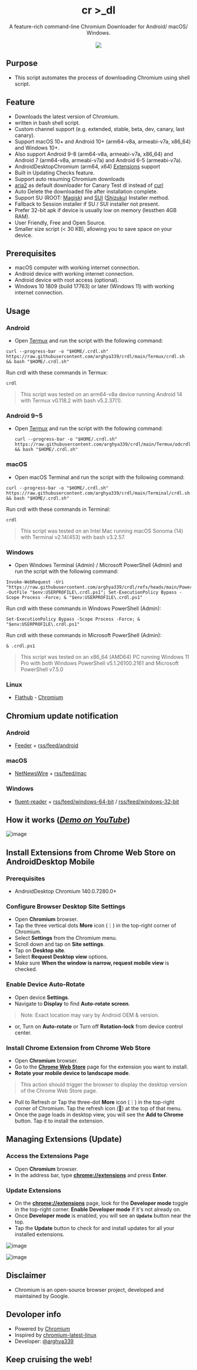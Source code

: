 <h1 align="center">cr >_dl</h1>
<p align="center">
A feature-rich command-line Chromium Downloader for Android/ macOS/ Windows.
<br>
<br>
<img src="docs/images/Main.png">
<br>

## Purpose
- This script automates the process of downloading Chromium using shell script.

## Feature
- Downloads the latest version of Chromium.
- written in bash shell script.
- Custom channel support (e.g. extended, stable, beta, dev, canary, last canary).
- Support macOS 10+ and Android 10+ (arm64-v8a, armeabi-v7a, x86_64) and Windows 10+.
- Also support Android 9-8 (arm64-v8a, armeabi-v7a, x86_64) and Android 7 (arm64-v8a, armeabi-v7a) and Android 6-5 (armeabi-v7a).
- AndroidDesktopChromium (arm64, x64) [Extensions](https://chromewebstore.google.com/category/extensions) support
- Built in Updating Checks feature.
- Support auto resuming Chromium downloads
- [aria2](https://github.com/aria2/aria2) as default downloader for Canary Test dl instead of [curl](https://github.com/curl/curl)
- Auto Delete the downloaded file after installation complete.
- Support SU (ROOT: [Magisk](https://github.com/topjohnwu/Magisk)) and [SUI](https://github.com/RikkaApps/Sui) ([Shizuku](https://github.com/RikkaApps/Shizuku)) Installer method.
- Fallback to Session installer if SU / SUI installer not present.
- Prefer 32-bit apk if device is usually low on memory (lessthen 4GB RAM).
- User Friendly, Free and Open Source.
- Smaller size script (< 30 KB), allowing you to save space on your device.

## Prerequisites
- macOS computer with working internet connection.
- Android device with working internet connection.
- Android device with root access (optional).
- Windows 10 1809 (build 17763) or later (Windows 11) with working internet connection.

## Usage
### Android
  - Open [Termux](https://github.com/termux/termux-app/releases/) and run the script with the following command:
  ```
  curl --progress-bar -o "$HOME/.crdl.sh" https://raw.githubusercontent.com/arghya339/crdl/main/Termux/crdl.sh && bash "$HOME/.crdl.sh"
  ```
  Run crdl with these commands in Termux:
  ```
  crdl
  ```
> This script was tested on an arm64-v8a device running Android 14 with Termux v0.118.2 with bash v5.2.37(1).

### Android 9~5
- Open [Termux](https://github.com/termux/termux-app/releases/) and run the script with the following command:
  ```
  curl --progress-bar -o "$HOME/.crdl.sh" https://raw.githubusercontent.com/arghya339/crdl/main/Termux/odcrdl.sh && bash "$HOME/.crdl.sh"
  ```

### macOS
  - Open macOS Terminal and run the script with the following command:
  ```
  curl --progress-bar -o "$HOME/.crdl.sh" https://raw.githubusercontent.com/arghya339/crdl/main/Terminal/crdl.sh && bash "$HOME/.crdl.sh"
  ```
  Run crdl with these commands in Terminal:
  ```
  crdl
  ```
> This script was tested on an Intel Mac running macOS Sonoma (14) with Terminal v2.14(453) with bash v3.2.57.

### Windows
  - Open Windows Terminal (Admin) / Microsoft PowerShell (Admin) and run the script with the following command:

  ```
  Invoke-WebRequest -Uri "https://raw.githubusercontent.com/arghya339/crdl/refs/heads/main/PowerShell/crdl.ps1" -OutFile "$env:USERPROFILE\.crdl.ps1"; Set-ExecutionPolicy Bypass -Scope Process -Force; & "$env:USERPROFILE\.crdl.ps1"
  ```
  Run crdl with these commands in Windows PowerShell (Admin):
  ```
  Set-ExecutionPolicy Bypass -Scope Process -Force; & "$env:USERPROFILE\.crdl.ps1"
  ```
  Run crdl with these commands in Microsoft PowerShell (Admin):
  ```
  & .crdl.ps1
  ```
  > This script was tested on an x86_64 (AMD64) PC running Windows 11 Pro with both Windows PowerShell v5.1.26100.2161 and Microsoft PowerShell v7.5.0

### Linux
- [Flathub](https://flathub.org/setup) - [Chromium](https://flathub.org/apps/org.chromium.Chromium)

## Chromium update notification
### Android
  - [Feeder](https://github.com/spacecowboy/Feeder/releases) + [rss/feed/android](https://chromium.woolyss.com/feed/android)
### macOS
  - [NetNewsWire](https://github.com/Ranchero-Software/NetNewsWire) + [rss/feed/mac](https://chromium.woolyss.com/feed/mac)
### Windows
  - [fluent-reader](https://github.com/yang991178/fluent-reader/releases) + [rss/feed/windows-64-bit](https://chromium.woolyss.com/feed/windows-64-bit) / [rss/feed/windows-32-bit](https://chromium.woolyss.com/feed/windows-32-bit)

## How it works (_[Demo on YouTube](https://youtube.com/)_)

![image](docs/images/Result_Android.png)

## Install Extensions from Chrome Web Store on AndroidDesktop Mobile
### Prerequisites
  - AndroidDesktop Chromium 140.0.7280.0+

### Configure Browser Desktop Site Settings
  - Open **Chromium** browser.
  - Tap the three vertical dots **More** icon (⋮) in the top-right corner of Chromium.
  - Select **Settings** from the Chromium menu.
  - Scroll down and tap on **Site settings**.
  - Tap on **Desktop site**.
  - Select **Request Desktop view** options.
  - Make sure **When the window is narrow, request mobile view** is checked.

### Enable Device Auto-Rotate
  - Open device **Settings**.
  - Navigate to **Display** to find **Auto-rotate screen**.
  > Note: Exact location may vary by Android OEM & version.
  - or, Turn on **Auto-rotate** or Turn off **Rotation-lock** from device control center.

### Install Chrome Extension from Chrome Web Store
  - Open **Chromium** browser.
  - Go to the **[Chrome Web Store](https://chromewebstore.google.com/)** page for the extension you want to install.
  - **Rotate your mobile device to landscape mode**. 
  > This action should trigger the browser to display the desktop version of the Chrome Web Store page.
  - Pull to Refresh or Tap the three-dot **More** icon (⋮) in the top-right corner of Chromium. Tap the refresh icon (🔄) at the top of that menu.
  - Once the page loads in desktop view, you will see the **Add to Chrome** button. Tap it to install the extension.

## Managing Extensions (Update)
### Access the Extensions Page
  - Open **Chromium** browser.
  - In the address bar, type **[chrome://extensions](chrome://extensions)** and press **Enter**.

### Update Extensions
  - On the **[chrome://extensions](chrome://extensions)** page, look for the **Developer mode** toggle in the top-right corner. **Enable Developer mode** if it's not already on.
  - Once **Developer mode** is enabled, you will see an **`Update`** button near the top.
  - Tap the **Update** button to check for and install updates for all your installed extensions.

![image](docs/images/AndroidChromium_Extensions1.png)

![image](docs/images/AndroidChromium_Extensions2.png)

## Disclaimer
- Chromium is an open-source browser project, developed and maintained by Google.

## Devoloper info
- Powered by [Chromium](https://github.com/chromium/chromium)
- Inspired by [chromium-latest-linux](https://github.com/scheib/chromium-latest-linux)
- Developer: [@arghya339](https://github.com/arghya339)

## Keep cruising the web!